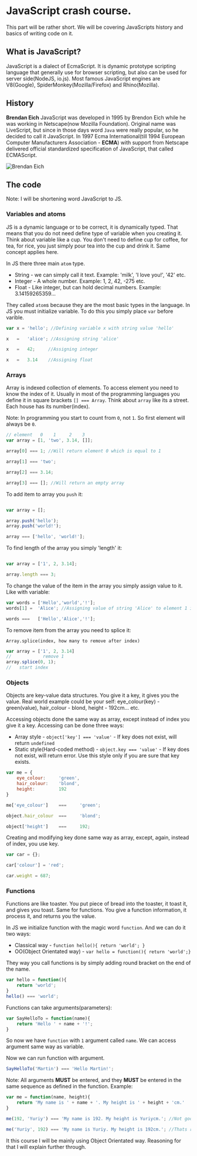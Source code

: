 # JavaScript crash course.

This part will be rather short. We will be covering JavaScripts history and basics of writing code on it.

## What is JavaScript?

JavaScript is a dialect of EcmaScript. It is dynamic prototype scripting language that generally use for browser scripting, but also can be used for server side(NodeJS, io.js). Most famous JavaScript engines are V8(Google), SpiderMonkey(Mozilla/Firefox) and Rhino(Mozilla).

## History

**Brendan Eich**
JavaScript was developed in 1995 by Brendon Eich while he was working in Netscape(now Mozilla Foundation). Original name was LiveScript, but since in those days word `Java` were really popular, so he decided to call it JavaScript. In 1997 Ecma International(till 1994 European Computer Manufacturers Association - **ECMA**) with support from Netscape delivered official standardized specification of JavaScript, that called ECMAScript.

![Brendan Eich](https://upload.wikimedia.org/wikipedia/commons/d/d1/Brendan_Eich_Mozilla_Foundation_official_photo.jpg)

## The code

Note: I will be shortening word JavaScript to JS.

### Variables and atoms

JS is a dynamic language or to be correct, it is dynamically typed. That means that you do not need define type of variable when you creating it. Think about variable like a cup. You don't need to define cup for coffee, for tea, for rice, you just simply pour tea into the cup and drink it. Same concept applies here.

In JS there three main `atom` type. 

 - String - we can simply call it text. Example: 'milk', 'I love you!', '42' etc.
 - Integer - A whole number. Example: 1, 2, 42, -275 etc.
 - Float - Like integer, but can hold decimal numbers. Example: 3.14159265359...
 
They called `atom`s because they are the most basic types in the language.
In JS you must initialize variable. To do this you simply place `var` before varible.

```js
var x = 'hello'; //Defining variable x with string value 'hello'

x 	= 	'alice'; //Assigning string 'alice'

x 	= 	42; 	//Assigning integer

x 	= 	3.14 	//Assigning float 

```

### Arrays
Array is indexed collection of elements. To access element you need to know the index of it. Usually in most of the programming languages you define it in square brackets `[] === Array`. Think about `array` like its a street. Each house has its number(index).

Note: In programming you start to count from `0`, not `1`. So first element will always be `0`.

```js
// element   0    1     2    3
var array = [1, 'two', 3.14, []];

array[0] === 1; //Will return element 0 which is equal to 1

array[1] === 'two'; 

array[2] === 3.14;

array[3] === []; //Will return an empty array
```

To add item to array you `push` it:

```js

var array = [];

array.push('hello');
array.push('world!');

array === ['hello', 'world!'];
```

To find length of the array you simply 'length' it:

```js

var array = ['1', 2, 3.14];

array.length === 3;
```

To change the value of the item in the array you simply assign value to it. Like with variable:

```js
var words = ['Hello','world','!'];
words[1] = 	'Alice'; //Assigning value of string 'Alice' to element 1 in array of words.

words === 	['Hello','Alice','!'];
```

To remove item from the array you need to splice it:

`Array.splice(index, how many to remove after index)`

```js
var array = ['1', 2, 3.14]
//            remove 1
array.splice(0, 1);
//   start index
```

### Objects

Objects are key-value data structures. You give it a key, it gives you the value. Real world example could be your self: eye_colour(key) - green(value), hair_colour - blond, height - 192cm... etc. 

Accessing objects done the same way as array, except instead of index you give it a key. Accessing can be done three ways:

 - Array style - `object['key'] === 'value'` - If key does not exist, will return `undefined`
 - Static style(Hard-coded method) - `object.key === 'value'` - If key does not exist, will return error. Use this style only if you are sure that key exists.

```js
var me = {
	eye_colour:		'green',
	hair_colour:	'blond',
	height:			192
}

me['eye_colour']	=== 	'green';

object.hair_colour	=== 	'blond';

object['height']	=== 	192;

```

Creating and modifying key done same way as array, except, again, instead of index, you use key.

```js
var car = {};

car['colour'] = 'red';

car.weight = 687;
```

### Functions

Functions are like toaster. You put piece of bread into the toaster, it toast it, and gives you toast. Same for functions. You give a function information, it process it, and returns you the value. 

In JS we initialize function with the magic word `function`. And we can do it two ways:

 - Classical way - `function hello(){ return 'world'; }`
 - OO(Object Orientated way) - `var hello = function(){ return 'world';}`

They way you call functions is by simply adding round bracket on the end of the name.

```js
var hello = function(){ 
	return 'world';
}
hello() === 'world';
```

Functions can take arguments(parameters): 

```js
var SayHelloTo = function(name){
	return 'Hello ' + name + '!';
}
```

So now we have `function` with `1` argument called `name`. We can access argument same way as variable.

Now we can run function with argument.

```js
SayHelloTo('Martin') === 'Hello Martin!';
```

Note: All arguments **MUST** be entered, and they **MUST** be entered in the same sequence as defined in the function. Example:

```js
var me = function(name, height){
	return 'My name is ' + name + '. My height is ' + height + 'cm.'
}

me(192, 'Yuriy') === 'My name is 192. My height is Yuriycm.'; //Not good!

me('Yuriy', 192) === 'My name is Yuriy. My height is 192cm.'; //Thats right!
```

It this course I will be mainly using Object Orientated way. Reasoning for that I will explain further through.